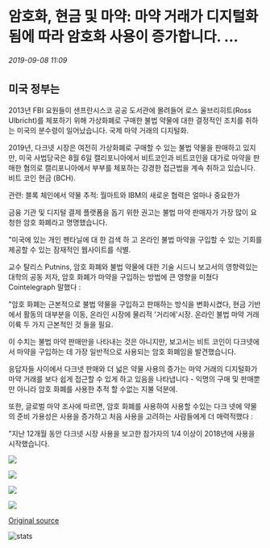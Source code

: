 # 암호화, 현금 및 마약: 마약 거래가 디지털화됨에 따라 암호화 사용이 증가합니다. ...

###### 2019-09-08 11:09

## 미국 정부는

2013년 FBI 요원들이 샌프란시스코 공공 도서관에 몰려들어 로스 울브리히트(Ross Ulbricht)를 체포하기 위해 가상화폐로 구매한 불법 약물에 대한 결정적인 조치를 취하는 미국의 분수령이 일어났습니다. 국제 마약 거래의 디지털화.

2019년, 다크넷 시장은 여전히 가상화폐로 구매할 수 있는 불법 약물을 판매하고 있지만, 미국 사법당국은 8월 6일 캘리포니아에서 비트코인과 비트코인을 대가로 마약을 판매한 혐의로 캘리포니아에서 부부를 체포하는 강경한 접근법을 계속 취하고 있습니다. 비트 코인 현금 (BCH).

관련: 블록 체인에서 약물 추적: 월마트와 IBM의 새로운 협력은 얼마나 중요한가

금융 기관 및 디지털 결제 플랫폼을 돕기 위한 권고는 불법 마약 판매자가 가장 많이 요청한 암호 화폐라고 명명했습니다.

"미국에 있는 개인 펜타닐에 대 한 검색 하 고 온라인 불법 마약을 구입할 수 있는 기회를 제공할 수 있는 잠재적인 웹사이트를 식별.

교수 탈리스 Putnins, 암호 화폐와 불법 약물에 대한 기술 시드니 보고서의 영향력있는 대학의 공동 저자, 암호 화폐가 마약을 구입하는 방법에 큰 영향을 미쳤다 Cointelegraph 말했다 :

"암호 화폐는 근본적으로 불법 약물을 구입하고 판매하는 방식을 변화시켰다, 현금 기반에서 활동의 대부분을 이동, 온라인 시장에 물리적 '거리에'시장. 온라인 불법 마약 거래 이륙 두 가지 근본적인 것 들을 필요.

이 수치는 불법 마약 판매만을 나타내는 것은 아니지만, 보고서는 비트 코인이 다크넷에서 마약을 구입하는 데 가장 일반적으로 사용되는 암호 화폐임을 발견했습니다.

응답자들 사이에서 다크넷 판매와 더 넓은 약물 사용의 증가는 마약 거래의 디지털화가 마약 거래를 보다 쉽게 접근할 수 있게 하고 있음을 나타냅니다 - 익명의 구매 및 판매뿐만 아니라 암호 화폐를 사용한 추적 할 수없는 지불 덕분에.

또한, 글로벌 마약 조사에 따르면, 암호 화폐를 사용하여 사용할 수있는 다크 넷에 약물의 준비 가용성은 사용을 증가하고 처음 사용을 고려하는 사람들에게 더 매력적했다 :

"지난 12개월 동안 다크넷 시장 사용을 보고한 참가자의 1/4 이상이 2018년에 사용을 시작했습니다.

![](https://s3.cointelegraph.com/storage/uploads/view/729f2caef6226e7c86a3a590eba65947.png)

![](https://s3.cointelegraph.com/storage/uploads/view/0a738538de30dea3956341b3eacf2bbc.png)

![](https://s3.cointelegraph.com/storage/uploads/view/d0005819bd0dffc82f91a859ed261a18.png)

![](https://s3.cointelegraph.com/storage/uploads/view/a0344d145c6872ab911fa6f8cfe75720.png)

[Original source](https://cointelegraph.com/news/crypto-cash-and-drugs-crypto-use-grows-as-drug-trade-digitalizes)

![stats](https://c.statcounter.com/11760860/0/a89fa40b/1/ "stats")